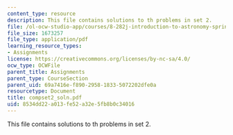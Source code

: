 ```yaml
---
content_type: resource
description: This file contains solutions to th problems in set 2.
file: /ol-ocw-studio-app/courses/8-282j-introduction-to-astronomy-spring-2006/8534dd22a013fe52a32e5fb8b0c34016_compset2_soln.pdf
file_size: 1673257
file_type: application/pdf
learning_resource_types:
- Assignments
license: https://creativecommons.org/licenses/by-nc-sa/4.0/
ocw_type: OCWFile
parent_title: Assignments
parent_type: CourseSection
parent_uid: 69a7416e-f890-2958-1833-5072202dfe0a
resourcetype: Document
title: compset2_soln.pdf
uid: 8534dd22-a013-fe52-a32e-5fb8b0c34016
---
```

This file contains solutions to th problems in set 2.